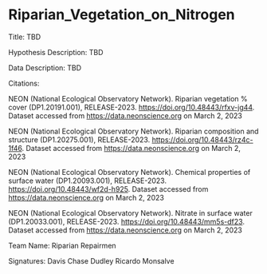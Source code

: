 # Riparian_Vegetation_on_Nitrogen
 
Title: TBD

Hypothesis Description: TBD

Data Description: TBD

Citations: 

NEON (National Ecological Observatory Network). Riparian vegetation % cover (DP1.20191.001), RELEASE-2023. https://doi.org/10.48443/rfxv-jg44. Dataset accessed from https://data.neonscience.org on March 2, 2023

NEON (National Ecological Observatory Network). Riparian composition and structure (DP1.20275.001), RELEASE-2023. https://doi.org/10.48443/rz4c-1f46. Dataset accessed from https://data.neonscience.org on March 2, 2023

NEON (National Ecological Observatory Network). Chemical properties of surface water (DP1.20093.001), RELEASE-2023. https://doi.org/10.48443/wf2d-h925. Dataset accessed from https://data.neonscience.org on March 2, 2023

NEON (National Ecological Observatory Network). Nitrate in surface water (DP1.20033.001), RELEASE-2023. https://doi.org/10.48443/mm5s-df23. Dataset accessed from https://data.neonscience.org on March 2, 2023


Team Name: Riparian Repairmen

Signatures:
Davis Chase Dudley
Ricardo Monsalve
